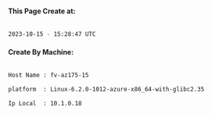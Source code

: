 
   
#### This Page Create at:

```bash

2023-10-15 - 15:28:47 UTC

```

#### Create By Machine:

```bash

Host Name : fv-az175-15

platform  : Linux-6.2.0-1012-azure-x86_64-with-glibc2.35

Ip Local  : 10.1.0.18

```

